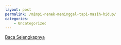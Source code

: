 ```yaml
---
layout: post
permalink: /mimpi-nenek-meninggal-tapi-masih-hidup/
categories:
    - Uncategorized
---
```


[Baca Selengkapnya](/07)